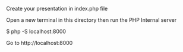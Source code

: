 Create your presentation in index.php file

Open a new terminal in this directory then run the PHP Internal server

$ php -S localhost:8000

Go to  http://localhost:8000
